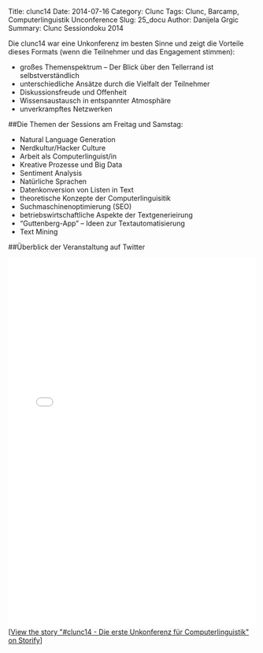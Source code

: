 Title: clunc14
Date: 2014-07-16
Category: Clunc
Tags: Clunc, Barcamp, Computerlinguistik Unconference
Slug: 25_docu
Author: Danijela Grgic
Summary: Clunc Sessiondoku 2014


Die clunc14 war eine Unkonferenz im besten Sinne und zeigt die Vorteile dieses Formats (wenn die Teilnehmer und das Engagement stimmen): 
- großes Themenspektrum – Der Blick über den Tellerrand ist selbstverständlich
- unterschiedliche Ansätze durch die Vielfalt der Teilnehmer
- Diskussionsfreude und Offenheit
- Wissensaustausch in entspannter Atmosphäre
- unverkrampftes Netzwerken 


##Die Themen der Sessions  am Freitag und Samstag:

- Natural Language Generation
- Nerdkultur/Hacker Culture
- Arbeit als Computerlinguist/in
- Kreative Prozesse und Big Data
- Sentiment Analysis
- Natürliche Sprachen
- Datenkonversion von Listen in Text
- theoretische Konzepte der Computerlinguisitik
- Suchmaschinenoptimierung (SEO)
- betriebswirtschaftliche Aspekte der Textgenerieirung
- “Guttenberg-App” – Ideen zur Textautomatisierung
- Text Mining



##Überblick der Veranstaltung auf Twitter 

<div class="storify"><iframe src="//storify.com/aexea/clunc14-die-erste-unkonferenz-fur-computerlinguis/embed?border=false" width="100%" height=750 frameborder=no allowtransparency=true></iframe><script src="//storify.com/aexea/clunc14-die-erste-unkonferenz-fur-computerlinguis.js?border=false"></script><noscript>[<a href="//storify.com/aexea/clunc14-die-erste-unkonferenz-fur-computerlinguis" target="_blank">View the story "#clunc14 - Die erste Unkonferenz für Computerlinguistik" on Storify</a>]</noscript></div>

